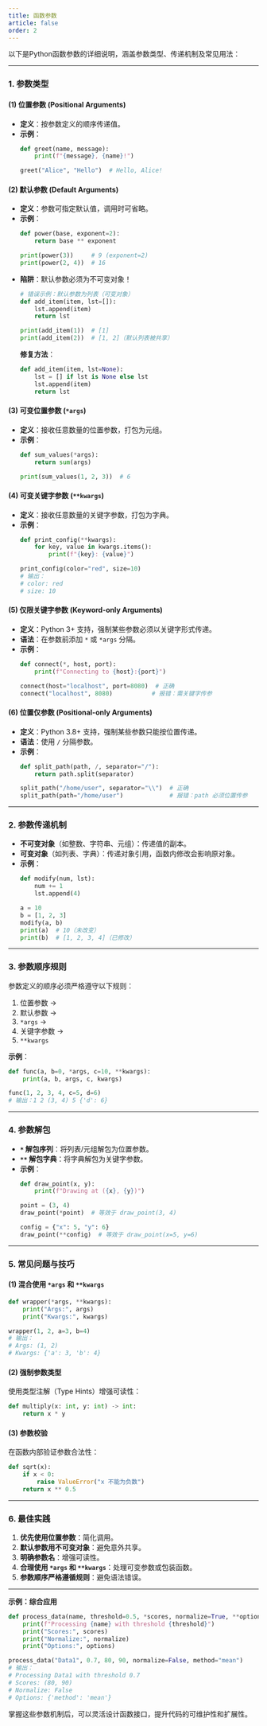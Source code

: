 ```yaml
---
title: 函数参数
article: false
order: 2
---
```


以下是Python函数参数的详细说明，涵盖参数类型、传递机制及常见用法：

---

### **1. 参数类型**
#### **(1) 位置参数 (Positional Arguments)**
- **定义**：按参数定义的顺序传递值。
- **示例**：
  ```python
  def greet(name, message):
      print(f"{message}, {name}!")
  
  greet("Alice", "Hello")  # Hello, Alice!
  ```

#### **(2) 默认参数 (Default Arguments)**
- **定义**：参数可指定默认值，调用时可省略。
- **示例**：
  ```python
  def power(base, exponent=2):
      return base ** exponent
  
  print(power(3))     # 9 (exponent=2)
  print(power(2, 4))  # 16
  ```
- **陷阱**：默认参数必须为不可变对象！
  ```python
  # 错误示例：默认参数为列表（可变对象）
  def add_item(item, lst=[]):
      lst.append(item)
      return lst
  
  print(add_item(1))  # [1]
  print(add_item(2))  # [1, 2]（默认列表被共享）
  ```
  **修复方法**：
  ```python
  def add_item(item, lst=None):
      lst = [] if lst is None else lst
      lst.append(item)
      return lst
  ```

#### **(3) 可变位置参数 (`*args`)**
- **定义**：接收任意数量的位置参数，打包为元组。
- **示例**：
  ```python
  def sum_values(*args):
      return sum(args)
  
  print(sum_values(1, 2, 3))  # 6
  ```

#### **(4) 可变关键字参数 (`**kwargs`)**
- **定义**：接收任意数量的关键字参数，打包为字典。
- **示例**：
  ```python
  def print_config(**kwargs):
      for key, value in kwargs.items():
          print(f"{key}: {value}")
  
  print_config(color="red", size=10)
  # 输出：
  # color: red
  # size: 10
  ```

#### **(5) 仅限关键字参数 (Keyword-only Arguments)**
- **定义**：Python 3+ 支持，强制某些参数必须以关键字形式传递。
- **语法**：在参数前添加 `*` 或 `*args` 分隔。
- **示例**：
  ```python
  def connect(*, host, port):
      print(f"Connecting to {host}:{port}")
  
  connect(host="localhost", port=8080)  # 正确
  connect("localhost", 8080)           # 报错：需关键字传参
  ```

#### **(6) 位置仅参数 (Positional-only Arguments)**
- **定义**：Python 3.8+ 支持，强制某些参数只能按位置传递。
- **语法**：使用 `/` 分隔参数。
- **示例**：
  ```python
  def split_path(path, /, separator="/"):
      return path.split(separator)
  
  split_path("/home/user", separator="\\")  # 正确
  split_path(path="/home/user")             # 报错：path 必须位置传参
  ```

---

### **2. 参数传递机制**
- **不可变对象**（如整数、字符串、元组）：传递值的副本。
- **可变对象**（如列表、字典）：传递对象引用，函数内修改会影响原对象。
- **示例**：
  ```python
  def modify(num, lst):
      num += 1
      lst.append(4)
  
  a = 10
  b = [1, 2, 3]
  modify(a, b)
  print(a)  # 10（未改变）
  print(b)  # [1, 2, 3, 4]（已修改）
  ```

---

### **3. 参数顺序规则**
参数定义的顺序必须严格遵守以下规则：
1. 位置参数 → 
2. 默认参数 → 
3. `*args` → 
4. 关键字参数 → 
5. `**kwargs`

**示例**：
```python
def func(a, b=0, *args, c=10, **kwargs):
    print(a, b, args, c, kwargs)

func(1, 2, 3, 4, c=5, d=6)
# 输出：1 2 (3, 4) 5 {'d': 6}
```

---

### **4. 参数解包**
- **`*` 解包序列**：将列表/元组解包为位置参数。
- **`**` 解包字典**：将字典解包为关键字参数。
- **示例**：
  ```python
  def draw_point(x, y):
      print(f"Drawing at ({x}, {y})")
  
  point = (3, 4)
  draw_point(*point)  # 等效于 draw_point(3, 4)
  
  config = {"x": 5, "y": 6}
  draw_point(**config)  # 等效于 draw_point(x=5, y=6)
  ```

---

### **5. 常见问题与技巧**
#### **(1) 混合使用 `*args` 和 `**kwargs`**
```python
def wrapper(*args, **kwargs):
    print("Args:", args)
    print("Kwargs:", kwargs)

wrapper(1, 2, a=3, b=4)
# 输出：
# Args: (1, 2)
# Kwargs: {'a': 3, 'b': 4}
```

#### **(2) 强制参数类型**
使用类型注解（Type Hints）增强可读性：
```python
def multiply(x: int, y: int) -> int:
    return x * y
```

#### **(3) 参数校验**
在函数内部验证参数合法性：
```python
def sqrt(x):
    if x < 0:
        raise ValueError("x 不能为负数")
    return x ** 0.5
```

---

### **6. 最佳实践**
1. **优先使用位置参数**：简化调用。
2. **默认参数用不可变对象**：避免意外共享。
3. **明确参数名**：增强可读性。
4. **合理使用 `*args` 和 `**kwargs`**：处理可变参数或包装函数。
5. **参数顺序严格遵循规则**：避免语法错误。

---

**示例：综合应用**
```python
def process_data(name, threshold=0.5, *scores, normalize=True, **options):
    print(f"Processing {name} with threshold {threshold}")
    print("Scores:", scores)
    print("Normalize:", normalize)
    print("Options:", options)

process_data("Data1", 0.7, 80, 90, normalize=False, method="mean")
# 输出：
# Processing Data1 with threshold 0.7
# Scores: (80, 90)
# Normalize: False
# Options: {'method': 'mean'}
```

掌握这些参数机制后，可以灵活设计函数接口，提升代码的可维护性和扩展性。